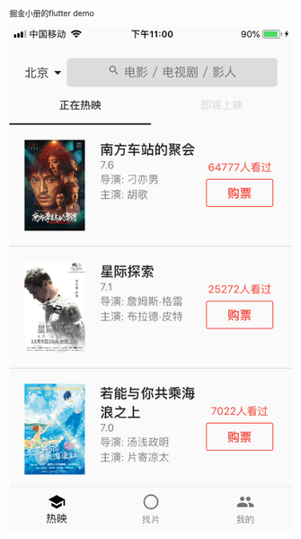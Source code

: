 掘金小册的flutter demo

![image](https://github.com/territoryfan/flutter-demo/blob/master/images/index.png)
